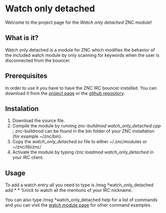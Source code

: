 Watch only detached
===================

Welcome to the project page for the *Watch only detached* ZNC module!


What is it?
-----------

Watch only detached is a module for ZNC which modifies the behavior of the included watch module by only scanning for keywords when the user is disconnected from the bouncer.


Prerequisites
-------------

In order to use it you have to have the ZNC IRC bouncer installed. You can download it from the [project page](http://wiki.znc.in/ZNC) or the [github repository](https://github.com/znc/znc).


Instalation
-----------

1. Download the source file.
2. Compile the module by running *znc-buildmod watch_only_detached.cpp* ; znc-buildmod can be found in the bin folder of your ZNC installation (for example ~/znc/bin).
3. Copy the *watch_only_detached.so* file to either ~/.znc/modules or ~/znc/lib/znc/
4. Activate the module by typing */znc loadmod watch_only_detached* in your IRC client.


Usage
-----

To add a watch entry all you need to type is /msg *watch_only_detached add * * *%nick* to watch all the mentions of your IRC nickname.

You can also type /msg *watch_only_detached help for a list of commands and you can visit the [watch module page](http://wiki.znc.in/Watch) for other command examples.